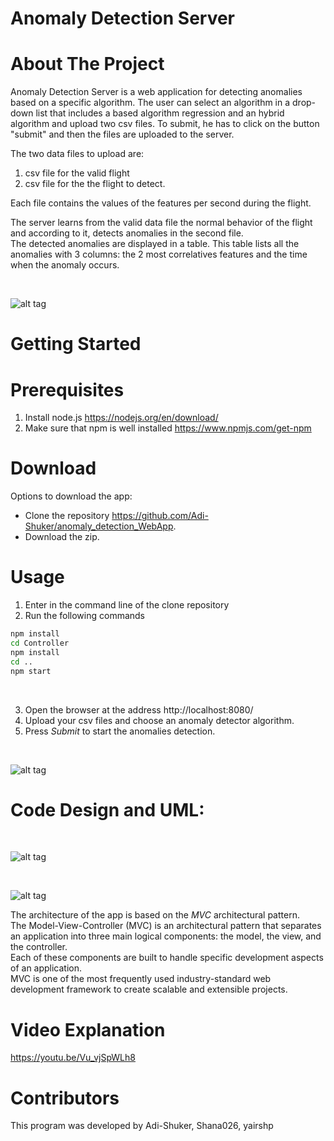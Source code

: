 # Anomaly Detection Server

# About The Project

Anomaly Detection Server is a web application for detecting anomalies based on a specific algorithm. The user can select an algorithm in a drop-down list
that includes a based algorithm regression and an hybrid algorithm and upload two csv files. To submit, he has to click on the button "submit" and then the files are uploaded to the server.<br>

The two data files to upload are:  <br>
1) csv file for the valid flight  <br>
2) csv file for the the flight to detect. <br>

Each file contains the values of the features per second during the flight. <br>

The server learns from the valid data file the normal behavior of the flight and according to it, detects anomalies in the second file. <br>
The detected anomalies are displayed in a table. This table lists all the anomalies with 3 columns: the 2 most correlatives features and the time when the anomaly occurs.

<br>


 ![alt tag](https://user-images.githubusercontent.com/81378726/119662574-35819f00-be3a-11eb-8b7c-0600d24e81c4.PNG)
<br>


# Getting Started

# Prerequisites

1) Install node.js   https://nodejs.org/en/download/  <br>
2) Make sure that npm is well installed   https://www.npmjs.com/get-npm  <br>


# Download

Options to download the app: <br>

- Clone the repository https://github.com/Adi-Shuker/anomaly_detection_WebApp.
- Download the zip.

# Usage

1) Enter in the command line of the clone repository <br>
2) Run the following commands <br>

```bash
npm install
cd Controller
npm install
cd ..
npm start
```
<br>


3) Open the browser at the address http://localhost:8080/
4) Upload your csv files and choose an anomaly detector algorithm. <br>
5) Press *Submit* to start the anomalies detection. <br>

<br>


 ![alt tag](https://user-images.githubusercontent.com/81378726/119669390-b17ee580-be40-11eb-87f9-88ee3b23e7d1.jpeg)
<br>

# Code Design and UML:

<br>


 ![alt tag](https://user-images.githubusercontent.com/81378726/119666759-52b86c80-be3e-11eb-9051-38f140096914.PNG)
<br>
   
<br>


 ![alt tag](https://user-images.githubusercontent.com/81378726/119666808-5f3cc500-be3e-11eb-968b-58a13a7996af.PNG)
<br>

The architecture of the app is based on the *MVC* architectural pattern. <br>
The Model-View-Controller (MVC) is an architectural pattern that separates an application into three main logical components: the model, the view, and the controller.<br>
Each of these components are built to handle specific development aspects of an application.<br>
MVC is one of the most frequently used industry-standard web development framework to create scalable and extensible projects.




# Video Explanation 

https://youtu.be/Vu_vjSpWLh8

# Contributors
This program was developed by Adi-Shuker, Shana026, yairshp
